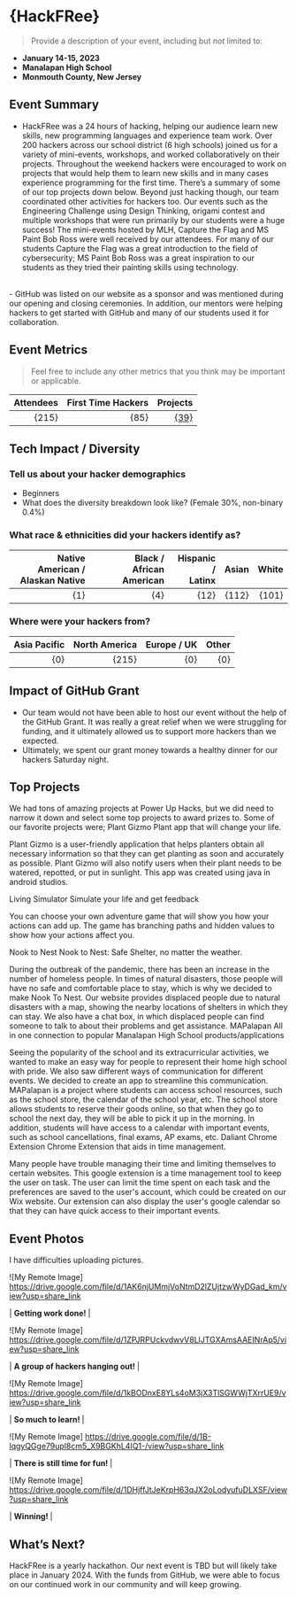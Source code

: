 
# {HackFRee}
> Provide a description of your event, including but _not_ limited to: <br>

 - **January 14-15, 2023** 
 - **Manalapan High School**
 - **Monmouth County, New Jersey**  

## Event Summary

- HackFRee was a 24 hours of hacking, helping our audience learn new skills, new programming languages and experience team work. Over 200 hackers across our school district (6 high schools) joined us for a variety of mini-events, workshops, and worked collaboratively on their projects. 
Throughout the weekend hackers were encouraged to work on projects that would help them to learn new skills and in many cases experience programming for the first time. There’s a summary of some of our top projects down below. Beyond just hacking though, our team coordinated other activities for hackers too. Our events such as the Engineering Challenge using Design Thinking, origami contest and multiple workshops that were run primarily by our students were a huge success! The mini-events hosted by MLH, Capture the Flag and MS Paint Bob Ross were well received by our attendees. For many of our students Capture the Flag was a great introduction to the field of cybersecurity; MS Paint Bob Ross was a great inspiration to our students as they tried their painting skills using technology. 
 <br>
- GitHub was listed on our website as a sponsor and was mentioned during our opening and closing ceremonies. In addition, our mentors were helping hackers to get started with GitHub and many of our students used it for collaboration.  <br> 


## Event Metrics 
> Feel free to include any other metrics that you think may be important or applicable. 

| Attendees |First Time Hackers| Projects|
|---------------:|--------------:|------------:|
|{215}|{85}|[{39}]([https://abstracthacks.devpost.com/project-gallery](https://hackfree-23.devpost.com/project-gallery))| 

## Tech Impact / Diversity 

### Tell us about your hacker demographics
 - Beginners <br> 
 - What does the diversity breakdown look like? (Female 30%, non-binary 0.4%) <br>

### What race & ethnicities did your hackers identify as?
| Native American / <br> Alaskan Native | Black / <br> African American | Hispanic / <br> Latinx | Asian | White |
|---------------:|--------------:|------------:|---------:|--------:|
|{1}|{4}|{12}|{112}|{101}|


### Where were your hackers from?
| Asia Pacific | North America | Europe / UK | Other |
|---------------:|--------------:|------------:|---------:|
|{0}|{215}|{0}|{0}|

## Impact of GitHub Grant
- Our team would not have been able to host our event without the help of the GitHub Grant. It was really a great relief when we were struggling for funding, and it ultimately allowed us to support more hackers than we expected. <br> 
- Ultimately, we spent our grant money towards a healthy dinner for our hackers Saturday night.

## Top Projects

We had tons of amazing projects at Power Up Hacks, but we did need to narrow it down and select some top projects to award prizes to. Some of our favorite projects were;
Plant Gizmo
Plant app that will change your life.

Plant Gizmo is a user-friendly application that helps planters obtain all necessary information so that they can get planting as soon and accurately as possible. Plant Gizmo will also notify users when their plant needs to be watered, repotted, or put in sunlight. This app was created using java in android studios.

Living Simulator
Simulate your life and get feedback

You can choose your own adventure game that will show you how your actions can add up. The game has branching paths and hidden values to show how your actions affect you.

Nook to Nest
Nook to Nest: Safe Shelter, no matter the weather.

During the outbreak of the pandemic, there has been an increase in the number of homeless people. In times of natural disasters, those people will have no safe and comfortable place to stay, which is why we decided to make Nook To Nest. Our website provides displaced people due to natural disasters with a map, showing the nearby locations of shelters in which they can stay. We also have a chat box, in which displaced people can find someone to talk to about their problems and get assistance.
MAPalapan
All in one connection to popular Manalapan High School products/applications

Seeing the popularity of the school and its extracurricular activities, we wanted to make an easy way for people to represent their home high school with pride. We also saw different ways of communication for different events. We decided to create an app to streamline this communication.
MAPalapan is a project where students can access school resources, such as the school store, the calendar of the school year, etc. The school store allows students to reserve their goods online, so that when they go to school the next day, they will be able to pick it up in the morning. In addition, students will have access to a calendar with important events, such as school cancellations, final exams, AP exams, etc.
Daliant Chrome Extension
Chrome Extension that aids in time management.

Many people have trouble managing their time and limiting themselves to certain websites. 
This google extension is a time management tool to keep the user on task. The user can limit the time spent on each task and the preferences are saved to the user's account, which could be created on our Wix website. Our extension can also display the user's google calendar so that they can have quick access to their important events.


## Event Photos

I have difficulties uploading pictures. 

![My Remote Image]
https://drive.google.com/file/d/1AK6njUMmjVoNtmD2lZUjtzwWyDGad_km/view?usp=share_link

| <b> Getting work done! </b>|


![My Remote Image] https://drive.google.com/file/d/1ZPJRPUckvdwvV8LlJTGXAmsAAEINrAp5/view?usp=share_link

| <b> A group of hackers hanging out! </b>|



![My Remote Image] https://drive.google.com/file/d/1kBODnxE8YLs4oM3jX3TlSGWWjTXrrUE9/view?usp=share_link

| <b> So much to learn! </b>|


![My Remote Image] https://drive.google.com/file/d/1B-lqgyQGge79upl8cm5_X9BGKhL4IQ1-/view?usp=share_link

| <b> There is still time for fun! </b>|


![My Remote Image] https://drive.google.com/file/d/1DHjffJtJeKrpH63qJX2oLodyufuDLXSF/view?usp=share_link

| <b> Winning! </b>|


## What’s Next?
HackFRee is a yearly hackathon. Our next event is TBD but will likely take place in January 2024. With the funds from GitHub, we were able to focus on our continued work in our community and will keep growing.
